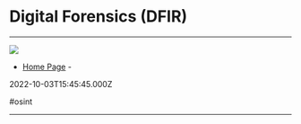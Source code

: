 # Digital Forensics (DFIR)

---

![](https://rdl.ink/render/https%3A%2F%2Fwww.dfir.training)

- [Home Page](https://www.dfir.training) - 

2022-10-03T15:45:45.000Z

#osint

---

